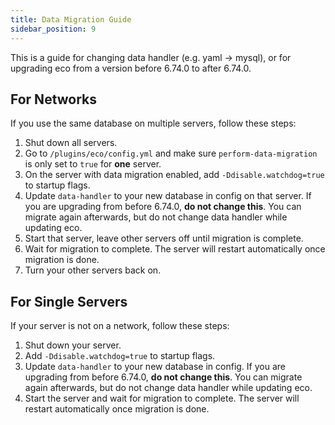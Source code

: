 ```yaml
---
title: Data Migration Guide
sidebar_position: 9
---
```


This is a guide for changing data handler (e.g. yaml -> mysql), or for upgrading eco from a version before 6.74.0 to after 6.74.0.

## For Networks

If you use the same database on multiple servers, follow these steps:

1) Shut down all servers.
2) Go to `/plugins/eco/config.yml` and make sure `perform-data-migration` is only set to `true` for **one** server.
3) On the server with data migration enabled, add `-Ddisable.watchdog=true` to startup flags.
4) Update `data-handler` to your new database in config on that server. If you are upgrading from before 6.74.0, **do not change this**. You can migrate again afterwards, but do not change data handler while updating eco.
5) Start that server, leave other servers off until migration is complete.
6) Wait for migration to complete. The server will restart automatically once migration is done.
7) Turn your other servers back on.

## For Single Servers

If your server is not on a network, follow these steps:

1) Shut down your server.
2) Add `-Ddisable.watchdog=true` to startup flags.
3) Update `data-handler` to your new database in config. If you are upgrading from before 6.74.0, **do not change this**. You can migrate again afterwards, but do not change data handler while updating eco.
4) Start the server and wait for migration to complete. The server will restart automatically once migration is done.
